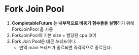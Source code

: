 # Fork Join Pool

1. **CompletableFuture 는 내부적으로 비동기 함수들을 실행**하기 위해 ForkJoinPool 을 사용
2. ForkJoinPool의 기본 size = 할당된 cpu 코어
3. Fork Join Pool은 데몬 쓰레드이다.
   - 만약 main 쓰레드가 종료되면 즉각적으로 종료된다.


